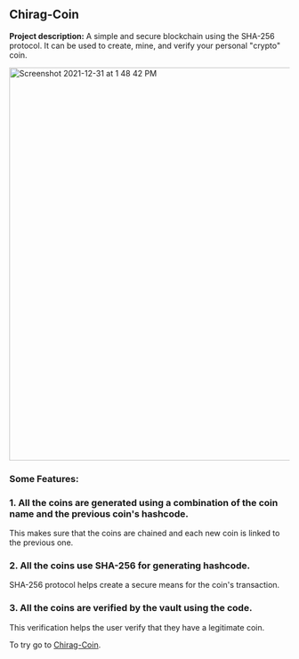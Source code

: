 ## Chirag-Coin

**Project description:** A simple and secure blockchain using the SHA-256 protocol. It can be used to create, mine, and verify your personal "crypto" coin.

<img width="707" alt="Screenshot 2021-12-31 at 1 48 42 PM" src="https://user-images.githubusercontent.com/64469853/147845242-cc475844-d6eb-4b04-834f-24ab61501b5d.png">


### Some Features:

### 1. All the coins are generated using a combination of the coin name and the previous coin's hashcode.

This makes sure that the coins are chained and each new coin is linked to the previous one.

### 2. All the coins use SHA-256 for generating hashcode.

SHA-256 protocol helps create a secure means for the coin's transaction.

### 3. All the coins are verified by the vault using the code. 

This verification helps the user verify that they have a legitimate coin. 

To try go to [Chirag-Coin](https://github.com/Chirag-Bhardwaj/Chirag-Coin).
